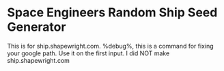 # Space Engineers Random Ship Seed Generator
This is for ship.shapewright.com.
%debug%, this is a command for fixing your google path. Use it on the first input.
I did NOT make ship.shapewright.com

